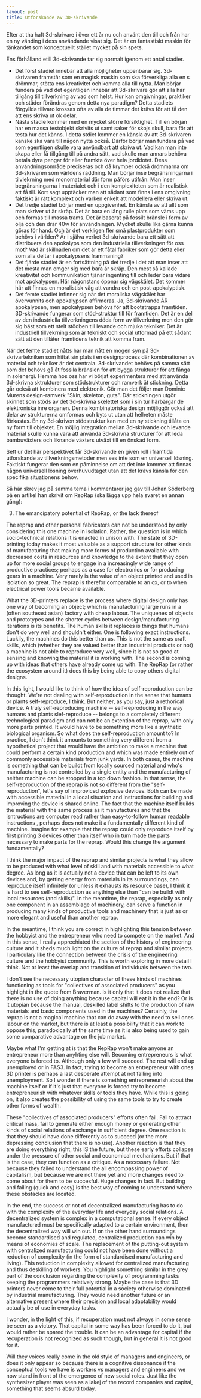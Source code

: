 ```yaml
---
layout: post
title: Utforskande av 3D-skrivande
---
```


Efter at tha haft 3d-skrivare i över ett år nu och använt den till och från har en ny vänding i dess användande visat sig. Det är en fantastiskt maskin för tänkandet som konceptuellt stället mycket på sin spets. 

Ens förhålland etill 3d-skrivande tar sig normalt igenom ett antal stadier. 

- Det först stadiet innebär att alla möjligheter uppenbarar sig. 3d-skrivaren framstår som en magisk maskin som ska förverkliga alla en s drömmar, stötta ens kreativitet och komma alla till nytta. Man börjar fundera på vad det egentligen innebär att 3d-skrivare gör att alla har tillgång till tillverkning av vad som helst. Hur kan omgivningar, praktiker och städer förändras genom detta nya paradigm? Detta stadiets förgyllda tillvaro krossas ofta av alla de timmar det krävs för att få den att ens skriva ut ok delar.
- Nästa stadie kommer med en mycket större försiktighet. Till en början har en massa testobjekt skrivits ut samt saker för skojs skull, bara för att testa hur det känns. I detta stdiet kommer en känsla av att 3d-skrivaren kanske ska vara till någon nytta också. Därför börjar man fundera på vad som egentligen skulle vara användbart att skriva ut. Vad kan man inte skapa eller få tillgång till på andra sätt, vad skulle man annars behöva betala dyra pengar för eller framkta över hela jordklotet. Dess användningsområde preciseras och då krymper också drömmarna om 3d-skrivaren som världens räddning. Man börjar inse begränsningarna i tilvlekrning med monomaterial där form påförs utifrån. Man inser begränsningarna i materialet och i den komplexiteten som är realistisk att få till. Kort sagt upptäcker man att sådant som finns i ens omgivning faktiskt är rätt komplext och varken enkelt att modellera eller skriva ut.
- Det tredje stadiet börjar med en uppgivenhet. En känsla av att allt som man skriver ut är skräp. Det är bara en lång rulle plats som väms upp och formas till massa trams. Det är baserat på fossilt bränsle i form av olja och den drar 40w för användningen. Mycket skulle lika gärna kunna göras för hand. Och är det verkligen fler små plastprodukter som behövs i världen? Är i själva verket 3d-skrivande bara ett sätt att distribuera den apokalyps som den industriella tillverkningen för oss mot? Vad är skillnaden om det är ett fåtal fabriker som gör detta eller som alla deltar i apokalypsens frammaning?
- Det fjärde stadiet är en fortsättning på det tredje i det att man inser att det mesta man omger sig med bara är skräp. Den mest så kallade kreativitet och kommunikation tjänar ingenting till och leder bara vidare mot apokalypsen. Här någonstans öppnar sig vägskälet. Det kommer här att finnas en moralistisk väg att vandra och en post-apokalyptisk. 
- Det femte stadiet infinner sig när det moraliska vägskälet har övervunnits och apokalypsen affirmeras. Ja, 3d-skrivande ÄR apokalypsen, men apokalypsen behövs för att bootstrappa framtiden. 3D-skrivande fungerar som stöd-struktur till för framtiden. Det är en del av den industriella tillverkningens döda form av tillverkning men den gör sig bäst som ett stelt stödben till levande och mjuka tekniker. Det är industriell tillvekrning som är tekniskt och social utformad på ett sådant sätt att den tillåter framtidens teknik att komma fram.

När det femte stadiet nåtts har man nått en mogen syn på 3d-skrivartekniken som hittat sin plats i en designprocess där kombinationen av material och tekniker är det centrala. 3d-skrivandet behövs på samma sätt som det behövs gå åt fossila bränslen för att bygga strukturer för att fånga in solenergi. Hemma hos oss har vi börjat experimentera med att använda 3d-skrivna sktrukturer som stödstrukturer och ramverk åt stickning. Detta går också att kombinera med elektronik. Gör man det följer man Dominic Murens design-ramverk "Skin, skeleton, guts". Där stickningen utgör skinnet som stöds av det 3d-skrivna skelettet som i sin tur härbärgar de elektroniska inre organen. Denna kombinatoriska design möjliggör också att delar av strukturerna omformas och byts ut utan att helheten måste förkastas. En ny 3d-skriven stödstruktur kan med en ny stickning tillåta en ny form till objektet. En möjlig integration mellan 3d-skrivande och levande material skulle kunna vara att använda 3d-skrivna strukturer för att leda bambuväxters och liknande växters utväxt till en önskad form. 

Sett ur det här perspektivet får 3d-skrivande en given roll i framtida utforskande av tillverkningsmetoder men ses inte som en universell lösning. Faktiskt fungerar den som en påminnelse om att det inte kommer att finnas någon universell lösning överhuvudtaget utan att det krävs känsla för den specifika situationens behov.

Så här skrev jag på samma tema i kommentarer jag gav till Johan Söderberg på en artikel han skrivit om RepRap (ska lägga upp hela svaret en annan gång):

3. The emancipatory potential of RepRap, or the lack thereof

The reprap and other personal fabricators can not be understood by only considering this one machine in isolation. Rather, the question is in which socio-technical relations it is enacted in unison with. The state of 3D-printing today makes it most valuable as a support structure for other kinds of manufacturing that making more forms of production available with decreased costs in resources and knowledge to the extent that they open up for more social groups to engage in a increasingly wide range of productive practices; perhaps as a case for electronics or for producing gears in a machine. Very rarely is the value of an object printed and used in isolation so great. The reprap is therefor comparable to an ox, or to when electrical power tools became available.

What the 3D-printers replace is the process where digital design only has one way of becoming an object; which is manufacturing large runs in a (often southeast asian) factory with cheap labour. The uniquenes of objects and prototypes and the shorter cycles between design/manufacturing iterations is its benefits. The human skills it replaces is things that humans don't do very well and shouldn't either. One is following exact instructions. Luckily, the machines do this better than us. This is not the same as craft skills, which (whether they are valued better than industrial products or not) a machine is not able to reproduce very well, since it is not so good at sensing and knowing the material it is working with. The second is coming up with ideas that others have already come up with. The RepRap (or rather the ecosystem around it) does this by being able to copy others digital designs. 

In this light, I would like to think of how the idea of self-reproduction can be thought. We're not dealing with self-reproduction in the sense that humans or plants self-reproduce, I think. But neither, as you say, just a rethorical device. A truly self-reproducing machine -- self-reproducing in the way humans and plants slef-reproduce -- belongs to a completely different technological paradigm and can not be an extention of the reprap, with only more parts printed. It would have to be something more like a synthetic biological organism. So what does the self-reproduction amount to? In practice, I don't think it amounts to something very different from a hypothetical project that would have the ambition to make a machine that could perform a certain kind production and which was made entirely out of commonly accessible materials from junk yards. In both cases, the machine is something that can be buildt from locally sourced material and who's manufacturing is not controlled by a single entity and the manufacturing of neither machine can be stopped in a top down fashion. In that sense, the self-reproduction of the reprap is not so different from the "self-reproduction", let's say of improviced explosive devices. Both can be made with accessible material in a local situation and instructions for building and improving the device is shared online. The fact that the machine itself builds the material with the same process as it manufactures and that the isntructions are computer read rather than easy-to-follow human readable instructions , perhaps does not make it a fundamentally different kind of machine. Imagine for example that the reprap could only reproduce itself by first printing 3 devices other than itself who in turn made the parts necessary to make parts for the reprap. Would this change the argument fundamentally? 

I think the major impact of the reprap and similar projects is what they allow to be produced with what level of skill and with materials accessible to what degree. As long as it is actually not a device that can be left to its own devices and, by getting energy from materials in its surroundings, can reproduce itself infinitely (or unless it exhausts its resource base), I think it is hard to see self-reproduction as anything else than "can be buildt with local resources (and skills)". In the meantime, the reprap, especially as only one component in an assemblage of machinery, can serve a function in producing many kinds of productive tools and machinery that is just as or more elegant and useful than another reprap. 

In the meantime, I think you are correct in highlighting this tension between the hobbyist and the entrepreneur who need to compete on the market. And in this sense, I really apprechiated the section of the history of engineering culture and it sheds much light on the culture of reprap and similar projects. I particulary like the connection between the crisis of the engineering culture and the hobbyist community. This is worth exploring in more detail I think. Not at least the overlap and transition of individuals between the two.

I don't see the necessary utopian character of these kinds of machines functioning as tools for "collectives of associated producers" as you highlight in the quote from Braverman. Is it only that it does not realize that there is no use of doing anything because capital will eat it in the end? Or is it utopian because the manual, deskilled label shifts to the production of raw materials and basic components used in the machines? Certainly, the reprap is not a magical machine that can do away with the need to sell ones labour on the market, but there is at least a possibility that it can work to oppose this, paradoxically at the same time as it is also being used to gain some comparative advantage on the job market.

Maybe what I'm getting at is that the RepRap won't make anyone an entrepreneur more than anyhting else will. Becoming entrepreneurs is what everyone is forced to. Although only a few will succeed. The rest will end up unemployed or in FAS3. In fact, trying to become an entrepreneur with ones 3D printer is perhaps a last desperate attempt at not falling into unemployment. So I wonder if there is something entrepreneurish about the machine itself or if it's just that everyone is forced try to become entrepreneurish with whatever skills or tools they have. While this is going on, it also creates the possibility of using the same tools to try to create other forms of wealth.

These "collectives of associated producers" efforts often fail. Fail to attract critical mass, fail to generate either enough money or generating other kinds of social relations of exchange in sufficient degree. One reaction is that they should have done differently as to succeed (or the more depressing conclusion that there is no use). Another reaction is that they are doing everything right, this IS the future, but these early efforts collapse under the pressure of other social and economical mechanisms. But if that is the case, they can function as a critique. As a necessary failure. Not because they failed to understand the all encompassing power of capitalism, but because we are not there yet and more changes need to come about for them to be succesful. Huge changes in fact. But building and failing (quick and easy) is the best way of coming to understand where these obstacles are located.

In the end, the success or not of decentralized manufacturing has to do with the complexity of the everyday life and everyday social relations. A decentralized system is complex in a computational sense. If every object manufactured must be specifically adapted to a certain environment, then the decentralized way will win out. If on the other hand surroundings become standardised and regulated, centralized production can win by means of economies of scale. The replacement of the putting-out system with centralized manufacturing could not have been done without a reduction of complexity (in the form of standardised manufacturing and living). This reduction in complexity allowed for centralized manufacturing and thus deskilling of workers. You highlight something similar in the grey part of the conclusion regarding the complexity of programming tasks keeping the programmers relatively strong. Maybe the case is that 3D printers never come to their full potential in a society otherwise dominated by industrial manufacturing. They would need another future or an alternative present where their precision and local adaptability would actually be of use in everyday tasks.

I wonder, in the light of this, if recuperation must not always in some sense be seen as a victory. That capital in some way has been forced to do it, but would rather be spared the trouble. It can be an advantage for capital if the recuperation is not recognized as such though, but in general it is not good for it. 

Will they voices really come in the old style of managers and engineers, or does it only appear so because there is a cognitive dissonance if the conceptual tools we have is workers vs managers and engineers and we now stand in front of the emergence of new social roles. Just like the synthesizer player was seen as a lakej of the record companies and capital, something that seems absurd today.
